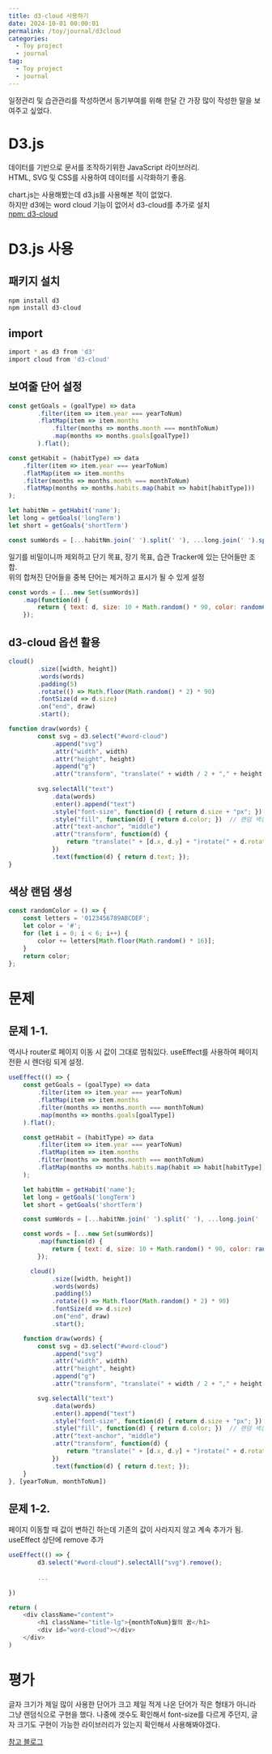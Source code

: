 ```yaml
---
title: d3-cloud 사용하기
date: 2024-10-01 00:00:01
permalink: /toy/journal/d3cloud
categories:
  - Toy project
  - journal
tag:
  - Toy project
  - journal
---
```


일정관리 및 습관관리를 작성하면서 동기부여를 위해 한달 간 가장 많이 작성한 말을 보여주고 싶었다.

# D3.js
데이터를 기반으로 문서를 조작하기위한 JavaScript 라이브러리.<br/>
HTML, SVG 및 CSS를 사용하여 데이터를 시각화하기 좋음.

chart.js는 사용해봤는데 d3.js를 사용해본 적이 없었다.<br/>
하지만 d3에는 word cloud 기능이 없어서 d3-cloud를 추가로 설치<br/>
[npm: d3-cloud](https://www.npmjs.com/package/d3-cloud)

# D3.js 사용
## 패키지 설치
```bash
npm install d3
npm install d3-cloud
```

## import
```bash
import * as d3 from 'd3'
import cloud from 'd3-cloud'
```

## 보여줄 단어 설정
```javascript
const getGoals = (goalType) => data
		.filter(item => item.year === yearToNum)
		.flatMap(item => item.months
		    .filter(months => months.month === monthToNum)
		    .map(months => months.goals[goalType])
		).flat();

const getHabit = (habitType) => data
    .filter(item => item.year === yearToNum)
    .flatMap(item => item.months
    .filter(months => months.month === monthToNum)
    .flatMap(months => months.habits.map(habit => habit[habitType]))
);

let habitNm = getHabit('name');
let long = getGoals('longTerm')
let short = getGoals('shortTerm')

const sumWords = [...habitNm.join(' ').split(' '), ...long.join(' ').split(' '), ...short.join(' ').split(' ')]
```

일기를 비밀이니까 제외하고 단기 목표, 장기 목표, 습관 Tracker에 있는 단어들만 조합.<br/>
위의 합쳐진 단어들을 중복 단어는 제거하고 표시가 될 수 있게 설정

```javascript
const words = [...new Set(sumWords)]
    .map(function(d) {
        return { text: d, size: 10 + Math.random() * 90, color: randomColor() };
    });
```

## d3-cloud 옵션 활용
```javascript
cloud()
		.size([width, height])
		.words(words)
		.padding(5)
		.rotate(() => Math.floor(Math.random() * 2) * 90)
		.fontSize(d => d.size)
		.on("end", draw)
		.start();

function draw(words) {
		const svg = d3.select("#word-cloud")
		    .append("svg")
		    .attr("width", width)
		    .attr("height", height)
		    .append("g")
		    .attr("transform", "translate(" + width / 2 + "," + height / 2 + ")");
		
		svg.selectAll("text")
		    .data(words)
		    .enter().append("text")
		    .style("font-size", function(d) { return d.size + "px"; })
		    .style("fill", function(d) { return d.color; })  // 랜덤 색상 적용
		    .attr("text-anchor", "middle")
		    .attr("transform", function(d) {
		        return "translate(" + [d.x, d.y] + ")rotate(" + d.rotate + ")";
		    })
		    .text(function(d) { return d.text; });
}
```

## 색상 랜덤 생성
```javascript
const randomColor = () => {
    const letters = '0123456789ABCDEF';
    let color = '#';
    for (let i = 0; i < 6; i++) {
        color += letters[Math.floor(Math.random() * 16)];
    }
    return color;
};
```

# 문제
## 문제 1-1.
역시나 router로 페이지 이동 시 값이 그대로 멈춰있다. useEffect를 사용하여 페이지 전환 시 렌더링 되게 설정.

```javascript
useEffect(() => {
    const getGoals = (goalType) => data
        .filter(item => item.year === yearToNum)
        .flatMap(item => item.months
        .filter(months => months.month === monthToNum)
        .map(months => months.goals[goalType])
    ).flat();

    const getHabit = (habitType) => data
        .filter(item => item.year === yearToNum)
        .flatMap(item => item.months
        .filter(months => months.month === monthToNum)
        .flatMap(months => months.habits.map(habit => habit[habitType]))
    );

    let habitNm = getHabit('name');
    let long = getGoals('longTerm')
    let short = getGoals('shortTerm')

    const sumWords = [...habitNm.join(' ').split(' '), ...long.join(' ').split(' '), ...short.join(' ').split(' ')]

    const words = [...new Set(sumWords)]
        .map(function(d) {
            return { text: d, size: 10 + Math.random() * 90, color: randomColor() };
        });

	  cloud()
		    .size([width, height])
		    .words(words)
		    .padding(5)
		    .rotate(() => Math.floor(Math.random() * 2) * 90)
		    .fontSize(d => d.size)
		    .on("end", draw)
		    .start();

    function draw(words) {
        const svg = d3.select("#word-cloud")
            .append("svg")
            .attr("width", width)
            .attr("height", height)
            .append("g")
            .attr("transform", "translate(" + width / 2 + "," + height / 2 + ")");

        svg.selectAll("text")
            .data(words)
            .enter().append("text")
            .style("font-size", function(d) { return d.size + "px"; })
            .style("fill", function(d) { return d.color; })  // 랜덤 색상 적용
            .attr("text-anchor", "middle")
            .attr("transform", function(d) {
                return "translate(" + [d.x, d.y] + ")rotate(" + d.rotate + ")";
            })
            .text(function(d) { return d.text; });
    }
}, [yearToNum, monthToNum])
```

## 문제 1-2.
페이지 이동할 때 값이 변하긴 하는데 기존의 값이 사라지지 않고 계속 추가가 됨.<br/>
useEffect 상단에 remove 추가

```javascript
useEffect(() => {
		d3.select("#word-cloud").selectAll("svg").remove();
		
		...
		
})

return (
    <div className="content">
        <h1 className="title-lg">{monthToNum}월의 꿈</h1>
        <div id="word-cloud"></div>
    </div>
)
```

# 평가
글자 크기가 제일 많이 사용한 단어가 크고 제일 적게 나온 단어가 작은 형태가 아니라 그냥 랜덤식으로 구현을 했다. 나중에 갯수도 확인해서 font-size를 다르게 주던지, 
글자 크기도 구현이 가능한 라이브러리가 있는지 확인해서 사용해봐야겠다.

[참고 블로그](https://velog.io/@taeung/React%EC%97%90%EC%84%9C-d3-cloud-%EB%9D%BC%EC%9D%B4%EB%B8%8C%EB%9F%AC%EB%A6%AC-%EC%82%AC%EC%9A%A9%ED%95%98%EA%B8%B0)

